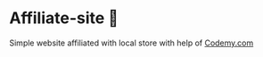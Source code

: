 # Affiliate-site :money_mouth_face:                                                                                                                                                                                                                                                                                          
Simple website affiliated with local store
 with help of <a href="http://johnelder.com/">Codemy.com</a>
